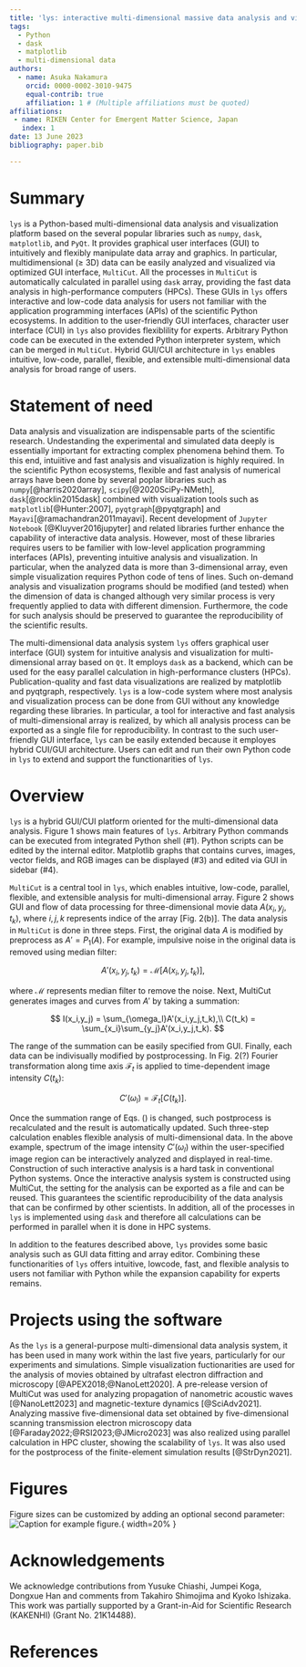 ```yaml
---
title: 'lys: interactive multi-dimensional massive data analysis and visualization'
tags:
  - Python
  - dask
  - matplotlib
  - multi-dimensional data
authors:
  - name: Asuka Nakamura
    orcid: 0000-0002-3010-9475
    equal-contrib: true
    affiliation: 1 # (Multiple affiliations must be quoted)
affiliations:
 - name: RIKEN Center for Emergent Matter Science, Japan
   index: 1
date: 13 June 2023
bibliography: paper.bib

---
```


# Summary

`lys` is a Python-based multi-dimensional data analysis and visualization platform based on the several popular libraries such as `numpy`, `dask`, `matplotlib`, and `PyQt`. It provides  graphical user interfaces (GUI) to intuitively and flexibly manipulate data array and graphics. In particular, multidimensional ($\ge$ 3D) data can be easily analyzed and visualized via optimized GUI interface, `MultiCut`. All the processes in `MultiCut` is automatically calculated in parallel using `dask` array, providing the fast data analysis in high-performance computers (HPCs). These GUIs in `lys` offers interactive and low-code data analysis for users not familiar with the application programming interfaces (APIs) of the scientific Python ecosystems. In addition to the user-friendly GUI interfaces, character user interface (CUI) in `lys` also provides flexiblility for experts. Arbitrary Python code can be executed in the extended Python interpreter system, which can be merged in `MultiCut`. Hybrid GUI/CUI architecture in `lys` enables intuitive, low-code, parallel, flexible, and extensible multi-dimensional data analysis for broad range of users. 

# Statement of need

Data analysis and visualization are indispensable parts of the scientific research. Undestanding the experimental and simulated data deeply is essentially important for extracting complex phenomena behind them. To this end, intuiitive and fast analysis and visualization is highly required. In the scientific Python ecosystems, flexible and fast analysis of numerical arrays have been done by several poplar libraries such as `numpy`[@harris2020array], `scipy`[@2020SciPy-NMeth], `dask`[@rocklin2015dask] combined with visualization tools such as `matplotlib`[@Hunter:2007], `pyqtgraph`[@pyqtgraph] and `Mayavi`[@ramachandran2011mayavi]. Recent development of `Jupyter Notebook` [@Kluyver2016jupyter] and related libraries further enhance the capability of interactive data analysis. However, most of these libraries requires users to be familier with low-level application programming interfaces (APIs), preventing intuitive analysis and visualization. In particular, when the analyzed data is more than 3-dimensional array, even simple visualization requires Python code of tens of lines. Such on-demand analysis and visualization programs should be modified (and tested) when the dimension of data is changed although very similar process is very frequently applied to data with different dimension. Furthermore, the code for such analysis should be preserved to guarantee the reproducibility of the scientific results.

The multi-dimensional data analysis system `lys` offers graphical user interface (GUI) system for intuitive analysis and visualization for multi-dimensional array based on `Qt`. It employs `dask` as a backend, which can be used for the easy parallel calculation in high-performance clusters (HPCs). Publication-quality and fast data visualizations are realized by matplotlib and pyqtgraph, respectively. `lys` is a low-code system where most analysis and visualization process can be done from GUI without any knowledge regarding these libraries. In particular, a tool for interactive and fast analysis of multi-dimensional array is realized, by which all analysis process can be exported as a single file for reproducibility. In contrast to the such user-friendly GUI interface, `lys` can be easily extended because it employes hybrid CUI/GUI architecture. Users can edit and run their own Python code in `lys` to extend and support the functionarities of `lys`. 

# Overview

`lys` is a hybrid GUI/CUI platform oriented for the multi-dimensional data analysis. Figure 1 shows main features of `lys`. Arbitrary Python commands can be executed from integrated Python shell (#1). Python scripts can be edited by the internal editor. Matplotlib graphs that contains curves, images, vector fields, and RGB images can be displayed (#3) and edited via GUI in sidebar (#4). 

`MultiCut` is a central tool in `lys`, which enables intuitive, low-code, parallel, flexible, and extensible analysis for multi-dimensional array. Figure 2 shows GUI and flow of data processing for three-dimensional movie data $A(x_i,y_j,t_k)$, where $i,j,k$ represents indice of the array [Fig. 2(b)]. The data analysis in `MultiCut` is done in three steps. First, the original data $A$ is modified by preprocess as $A'=P_1(A)$. For example, impulsive noise in the original data is removed using median filter: 

$$A'(x_i,y_j,t_k) = \mathcal{M}[A(x_i,y_j,t_k)],$$

where $\mathcal{M}$ represents median filter to remove the noise.
Next, MultiCut generates images and curves from $A'$ by taking a summation:

$$
I(x_i,y_j) = \sum_{\omega_l}A'(x_i,y_j,t_k),\\
C(t_k) = \sum_{x_i}\sum_{y_j}A'(x_i,y_j,t_k).
$$

The range of the summation can be easily specified from GUI. Finally, each data can be indivisually modified by postprocessing. In Fig. 2(?) Fourier transformation along time axis $\mathcal{F}_t$ is applied to time-dependent image intensity $C(t_k)$:

$$
C'(\omega_l) = \mathcal{F}_t[C(t_k)].
$$

Once the summation range of Eqs. () is changed, such postprocess is recalculated and the result is automatically updated. Such three-step calculation enables flexible analysis of multi-dimensional data. In the above example, spectrum of the image intensity $C'(\omega_l)$ within the user-specified image region can be interactively analyzed and displayed in real-time. Construction of such interactive analysis is a hard task in conventional Python systems. Once the interactive analysis system is constructed using MultiCut, the setting for the analysis can be exported as a file and can be reused. This guarantees the scientific reproducibility of the data analysis that can be confirmed by other scientists. In addition, all of the processes in `lys` is implemented using `dask` and therefore all calculations can be performed in parallel when it is done in HPC systems.

In addition to the features described above, `lys` provides some basic analysis such as GUI data fitting and array editor. Combining these functionarities of `lys` offers intuitive, lowcode, fast, and flexible analysis to users not familiar with Python while the expansion capability for experts remains.

# Projects using the software

As the `lys` is a general-purpose multi-dimensional data analysis system, it has been used in many work within the last five years, particularly for our experiments and simulations. Simple visualization fuctionarities are used for the analysis of movies obtained by ultrafast electron diffraction and microscopy [@APEX2018;@NanoLett2020]. A pre-release version of MultiCut was used for analyzing propagation of nanometric acoustic waves [@NanoLett2023] and magnetic-texture dynamics [@SciAdv2021]. Analyzing massive five-dimensional data set obtained by five-dimensional scanning transmission electron microscopy data [@Faraday2022;@RSI2023;@JMicro2023] was also realized using parallel calculation in HPC cluster, showing the scalability of `lys`. It was also used for the postprocess of the finite-element simulation results [@StrDyn2021].

# Figures

Figure sizes can be customized by adding an optional second parameter:
![Caption for example figure.](figure.png){ width=20% }

# Acknowledgements

We acknowledge contributions from Yusuke Chiashi, Jumpei Koga, Dongxue Han and comments from Takahiro Shimojima and Kyoko Ishizaka. This  work  was  partially  supported  by  a Grant-in-Aid  for  Scientific  Research  (KAKENHI)  (Grant  No.  21K14488). 

# References
